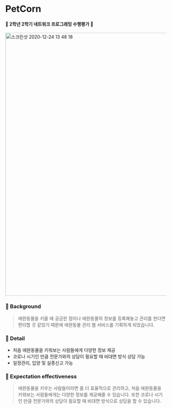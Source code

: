 # PetCorn
#### :high_brightness: 2학년 2학기 네트워크 프로그래밍 수행평가 :high_brightness:
<img width="822" alt="스크린샷 2020-12-24 13 48 18" src="https://user-images.githubusercontent.com/62657732/110737841-876e4c00-8271-11eb-88ac-f8751770e9c0.png">


### :dog: Background
> 애완동물을 키울 때 궁금한 점이나 애완동물의 정보를 등록해놓고 관리를 한다면 편리할 것 같았기 때문에 애완동물 관리 웹 서비스를 기획하게 되었습니다. 

### :dog: Detail
* 처음 애완동물을 키워보는 사람들에게 다양한 정보 제공
* 코로나 시기인 만큼 전문가와의 상담이 필요할 때 비대면 방식 상담 가능
* 일정관리, 입양 및 실종신고 가능

### :paw_prints: Expectation effectiveness
> 애완동물을 키우는 사람들이라면 좀 더 효율적으로 관리하고, 처음 애완동물을 키워보는 사람들에게는 다양한 정보를 제공해줄 수 있습니다. 또한 코로나 시기인 만큼 전문가와의 상담이 필요할 때 비대면 방식으로 상담을 할 수 있습니다. 
